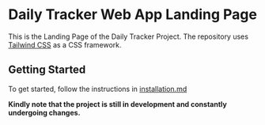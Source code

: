# Daily Tracker Web App Landing Page

This is the Landing Page of the Daily Tracker Project.
The repository uses [Tailwind CSS](https://tailwindcss.com/) as a CSS framework.

## Getting Started

To get started, follow the instructions in [installation.md](./docs/installation.md)

**Kindly note that the project is still in development and constantly undergoing changes.**

